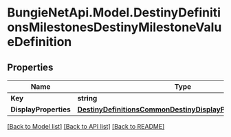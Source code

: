
# BungieNetApi.Model.DestinyDefinitionsMilestonesDestinyMilestoneValueDefinition

## Properties

Name | Type | Description | Notes
------------ | ------------- | ------------- | -------------
**Key** | **string** |  | [optional] 
**DisplayProperties** | [**DestinyDefinitionsCommonDestinyDisplayPropertiesDefinition**](DestinyDefinitionsCommonDestinyDisplayPropertiesDefinition.md) |  | [optional] 

[[Back to Model list]](../README.md#documentation-for-models)
[[Back to API list]](../README.md#documentation-for-api-endpoints)
[[Back to README]](../README.md)

